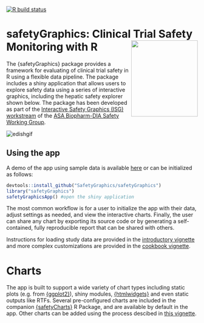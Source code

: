  <!-- badges: start -->
  [![R build status](https://github.com/ASA-DIA-InteractiveSafetyGraphics/safetyGraphics/workflows/R-CMD-check/badge.svg)](https://github.com/ASA-DIA-InteractiveSafetyGraphics/safetyGraphics/actions)
  <!-- badges: end -->
  
# safetyGraphics: Clinical Trial Safety Monitoring with R  <img src="https://raw.githubusercontent.com/SafetyGraphics/safetyGraphics/master/inst/safetyGraphicsHex/safetyGraphicsHex.png" width = "175" height = "200" align="right" />

The {safetyGraphics} package provides a framework for evaluating of clinical trial safety in R using a flexible data pipeline. The package includes a shiny application that allows users to explore safety data using a series of interactive graphics, including the hepatic safety explorer shown below.  The package has been developed as part of the <a target="_blank" href="https://safetygraphics.github.io/">Interactive Safety Graphics (ISG) workstream</a> of the <a target="_blank" href="https://community.amstat.org/biop/workinggroups/safety/safety-home">ASA Biopharm-DIA Safety Working Group</a>. 

![edishgif](https://user-images.githubusercontent.com/3680095/45834450-02b3a000-bcbc-11e8-8172-324c2fe43521.gif)

## Using the app

A demo of the app using sample data is available [here](https://jwildfire.shinyapps.io/safetyGraphics/) or can be initialized as follows:

```r
devtools::install_github("SafetyGraphics/safetyGraphics")
library("safetyGraphics")
safetyGraphicsApp() #open the shiny application
```

The most common workflow is for a user to initialize the app with their data, adjust settings as needed, and view the interactive charts. Finally, the user can share any chart by exporting its source code or by generating a self-contained, fully reproducible report that can be shared with others. 

Instructions for loading study data are provided in the <a target="_blank" href="https://cran.r-project.org/web/packages/safetyGraphics/vignettes/intro.html">introductory vignette</a> and more complex customizations are provided in the <a target="_blank" href="https://cran.r-project.org/web/packages/safetyGraphics/vignettes/intro.html">cookbook vignette</a>. 

# Charts 
The app is built to support a wide variety of chart types including static plots (e.g. from <a target="_blank" href="https://cran.r-project.org/web/packages/ggplot2/index.html">{ggplot2}</a>), shiny modules, <a target="_blank" href="https://cran.r-project.org/web/packages/htmlwidgets/index.html">{htmlwidgets}</a> and even static outputs like RTFs. Several pre-configured charts are included in the companion <a target="_blank" href="https://www.github.com/safetyGraphics/safetyCharts">{safetyCharts}</a> R Package, and are available by default in the app. Other charts can be added using the process descibed in <a target="_blank" href="https://cran.r-project.org/web/packages/safetyGraphics/vignettes/chartConfig.html">this vignette</a>. 

